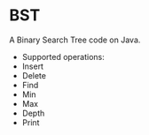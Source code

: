 # BST
A Binary Search Tree code on Java. 
 * Supported operations:
 * Insert
 * Delete
 * Find
 * Min
 * Max
 * Depth
 * Print
